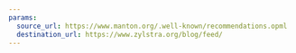```yaml
---
params:
  source_url: https://www.manton.org/.well-known/recommendations.opml
  destination_url: https://www.zylstra.org/blog/feed/
---
```

